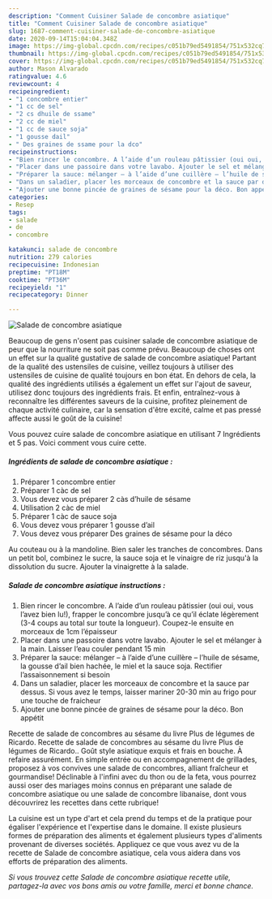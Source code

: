 ```yaml
---
description: "Comment Cuisiner Salade de concombre asiatique"
title: "Comment Cuisiner Salade de concombre asiatique"
slug: 1687-comment-cuisiner-salade-de-concombre-asiatique
date: 2020-09-14T15:04:04.348Z
image: https://img-global.cpcdn.com/recipes/c051b79ed5491854/751x532cq70/salade-de-concombre-asiatique-photo-principale-de-la-recette.jpg
thumbnail: https://img-global.cpcdn.com/recipes/c051b79ed5491854/751x532cq70/salade-de-concombre-asiatique-photo-principale-de-la-recette.jpg
cover: https://img-global.cpcdn.com/recipes/c051b79ed5491854/751x532cq70/salade-de-concombre-asiatique-photo-principale-de-la-recette.jpg
author: Mason Alvarado
ratingvalue: 4.6
reviewcount: 4
recipeingredient:
- "1 concombre entier"
- "1 cc de sel"
- "2 cs dhuile de ssame"
- "2 cc de miel"
- "1 cc de sauce soja"
- "1 gousse dail"
- " Des graines de ssame pour la dco"
recipeinstructions:
- "Bien rincer le concombre. A l’aide d’un rouleau pâtissier (oui oui, vous l’avez bien lu!), frapper le concombre jusqu’à ce qu’il éclate légèrement (3-4 coups au total sur toute la longueur). Coupez-le ensuite en morceaux de 1cm l’épaisseur"
- "Placer dans une passoire dans votre lavabo. Ajouter le sel et mélanger à la main. Laisser l’eau couler pendant 15 min"
- "Préparer la sauce: mélanger – à l’aide d’une cuillère – l’huile de sésame, la gousse d’ail bien hachée, le miel et la sauce soja. Rectifier l’assaisonnement si besoin"
- "Dans un saladier, placer les morceaux de concombre et la sauce par dessus. Si vous avez le temps, laisser mariner 20-30 min au frigo pour une touche de fraicheur"
- "Ajouter une bonne pincée de graines de sésame pour la déco. Bon appétit"
categories:
- Resep
tags:
- salade
- de
- concombre

katakunci: salade de concombre 
nutrition: 279 calories
recipecuisine: Indonesian
preptime: "PT18M"
cooktime: "PT36M"
recipeyield: "1"
recipecategory: Dinner

---
```



![Salade de concombre asiatique](https://img-global.cpcdn.com/recipes/c051b79ed5491854/751x532cq70/salade-de-concombre-asiatique-photo-principale-de-la-recette.jpg)

Beaucoup de gens n'osent pas cuisiner salade de concombre asiatique de peur que la nourriture ne soit pas comme prévu. Beaucoup de choses ont un effet sur la qualité gustative de salade de concombre asiatique! Partant de la qualité des ustensiles de cuisine, veillez toujours à utiliser des ustensiles de cuisine de qualité toujours en bon état. En dehors de cela, la qualité des ingrédients utilisés a également un effet sur l'ajout de saveur, utilisez donc toujours des ingrédients frais. Et enfin, entraînez-vous à reconnaître les différentes saveurs de la cuisine, profitez pleinement de chaque activité culinaire, car la sensation d'être excité, calme et pas pressé affecte aussi le goût de la cuisine!

<!--inarticleads1-->

Vous pouvez cuire salade de concombre asiatique en utilisant 7 Ingrédients et 5 pas. Voici comment vous cuire cette.

##### Ingrédients de salade de concombre asiatique :

1. Préparer 1 concombre entier
1. Préparer 1 càc de sel
1. Vous devez vous préparer 2 càs d’huile de sésame
1. Utilisation 2 càc de miel
1. Préparer 1 càc de sauce soja
1. Vous devez vous préparer 1 gousse d’ail
1. Vous devez vous préparer  Des graines de sésame pour la déco


Au couteau ou à la mandoline. Bien saler les tranches de concombres. Dans un petit bol, combinez le sucre, la sauce soja et le vinaigre de riz jusqu&#39;à la dissolution du sucre. Ajouter la vinaigrette à la salade. 

<!--inarticleads2-->

##### Salade de concombre asiatique instructions :

1. Bien rincer le concombre. A l’aide d’un rouleau pâtissier (oui oui, vous l’avez bien lu!), frapper le concombre jusqu’à ce qu’il éclate légèrement (3-4 coups au total sur toute la longueur). Coupez-le ensuite en morceaux de 1cm l’épaisseur
1. Placer dans une passoire dans votre lavabo. Ajouter le sel et mélanger à la main. Laisser l’eau couler pendant 15 min
1. Préparer la sauce: mélanger – à l’aide d’une cuillère – l’huile de sésame, la gousse d’ail bien hachée, le miel et la sauce soja. Rectifier l’assaisonnement si besoin
1. Dans un saladier, placer les morceaux de concombre et la sauce par dessus. Si vous avez le temps, laisser mariner 20-30 min au frigo pour une touche de fraicheur
1. Ajouter une bonne pincée de graines de sésame pour la déco. Bon appétit


Recette de salade de concombres au sésame du livre Plus de légumes de Ricardo. Recette de salade de concombres au sésame du livre Plus de légumes de Ricardo.. Goût style asiatique exquis et frais en bouche. À refaire assurément. En simple entrée ou en accompagnement de grillades, proposez à vos convives une salade de concombres, alliant fraîcheur et gourmandise! Déclinable à l&#39;infini avec du thon ou de la feta, vous pourrez aussi oser des mariages moins connus en préparant une salade de concombre asiatique ou une salade de concombre libanaise, dont vous découvrirez les recettes dans cette rubrique! 

<!--inarticleads1-->

<p>
La cuisine est un type d'art et cela prend du temps et de la pratique pour égaliser l'expérience et l'expertise dans le domaine. Il existe plusieurs formes de préparation des aliments et également plusieurs types d'aliments provenant de diverses sociétés. Appliquez ce que vous avez vu de la recette de Salade de concombre asiatique, cela vous aidera dans vos efforts de préparation des aliments.
</p>

<p>
<i>Si vous trouvez cette Salade de concombre asiatique recette utile, partagez-la avec vos bons amis ou votre famille, merci et bonne chance.</i>
</p>
